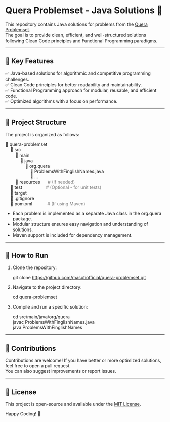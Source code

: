 # Quera Problemset - Java Solutions 🚀

This repository contains Java solutions for problems from the [Quera Problemset](https://quera.org/problemset).  
The goal is to provide clean, efficient, and well-structured solutions following Clean Code principles and Functional Programming paradigms.

---

## 🔹 Key Features  
✅ Java-based solutions for algorithmic and competitive programming challenges.  
✅ Clean Code principles for better readability and maintainability.  
✅ Functional Programming approach for modular, reusable, and efficient code.  
✅ Optimized algorithms with a focus on performance.  

---

## 📂 Project Structure  

The project is organized as follows:

📂 quera-problemset  
&nbsp;&nbsp;&nbsp;&nbsp;📂 src  
&nbsp;&nbsp;&nbsp;&nbsp;&nbsp;&nbsp;&nbsp;&nbsp;📂 main  
&nbsp;&nbsp;&nbsp;&nbsp;&nbsp;&nbsp;&nbsp;&nbsp;&nbsp;&nbsp;&nbsp;&nbsp;📂 java  
&nbsp;&nbsp;&nbsp;&nbsp;&nbsp;&nbsp;&nbsp;&nbsp;&nbsp;&nbsp;&nbsp;&nbsp;&nbsp;&nbsp;&nbsp;&nbsp;📂 org.quera  
&nbsp;&nbsp;&nbsp;&nbsp;&nbsp;&nbsp;&nbsp;&nbsp;&nbsp;&nbsp;&nbsp;&nbsp;&nbsp;&nbsp;&nbsp;&nbsp;&nbsp;&nbsp;&nbsp;&nbsp;📄 ProblemsWithFinglishNames.java  
&nbsp;&nbsp;&nbsp;&nbsp;&nbsp;&nbsp;&nbsp;&nbsp;&nbsp;&nbsp;&nbsp;&nbsp;&nbsp;&nbsp;&nbsp;&nbsp;&nbsp;&nbsp;&nbsp;&nbsp;📄 ...   
&nbsp;&nbsp;&nbsp;&nbsp;&nbsp;&nbsp;&nbsp;&nbsp;📂 resources &nbsp;&nbsp;&nbsp;&nbsp; <span style="color:gray;"># (If needed)</span>    
&nbsp;&nbsp;&nbsp;&nbsp;📂 test &nbsp;&nbsp;&nbsp;&nbsp;&nbsp;&nbsp;&nbsp;&nbsp;&nbsp;&nbsp;&nbsp;&nbsp;&nbsp;&nbsp;&nbsp;&nbsp;&nbsp; <span style="color:gray;"># (Optional - for unit tests)</span> <br>
&nbsp;&nbsp;&nbsp;&nbsp;📂 target  
&nbsp;&nbsp;&nbsp;&nbsp;📄 .gitignore  
&nbsp;&nbsp;&nbsp;&nbsp;📄 pom.xml &nbsp;&nbsp;&nbsp;&nbsp;&nbsp;&nbsp;&nbsp;&nbsp;&nbsp;&nbsp; <span style="color:gray;"># (If using Maven)</span>

- Each problem is implemented as a separate Java class in the org.quera package.  
- Modular structure ensures easy navigation and understanding of solutions.  
- Maven support is included for dependency management.  

---

## 🚀 How to Run  
1. Clone the repository:  
  
   git clone https://github.com/masotiofficial/quera-problemset.git
   
2. Navigate to the project directory:  
  
   cd quera-problemset
   
3. Compile and run a specific solution:  
  
   cd src/main/java/org/quera <br>
   javac ProblemsWithFinglishNames.java <br>
   java ProblemsWithFinglishNames <br>
   
---

## 🤝 Contributions  
Contributions are welcome! If you have better or more optimized solutions, feel free to open a pull request.  
You can also suggest improvements or report issues.  

---

## 📜 License  
This project is open-source and available under the [MIT License](LICENSE).  

Happy Coding! 🎯

